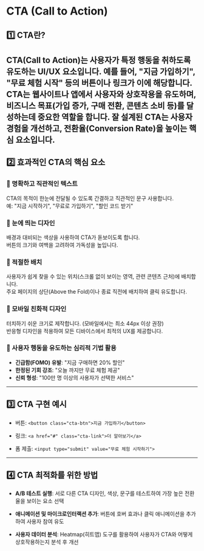 # CTA (Call to Action)
## 1️⃣ CTA란?
CTA(Call to Action)는 사용자가 특정 행동을 취하도록 유도하는 UI/UX 요소입니다. 예를 들어, "지금 가입하기", "무료 체험 시작" 등의 버튼이나 링크가 이에 해당합니다.  
CTA는 웹사이트나 앱에서 사용자와 상호작용을 유도하며, 비즈니스 목표(가입 증가, 구매 전환, 콘텐츠 소비 등)를 달성하는데 중요한 역할을 합니다. 잘 설계된 CTA는 사용자 경험을 개선하고, 전환율(Conversion Rate)을 높이는 핵심 요소입니다.
---

## 2️⃣ 효과적인 CTA의 핵심 요소
### 🔹 명확하고 직관적인 텍스트
CTA의 목적이 한눈에 전달될 수 있도록 간결하고 직관적인 문구 사용합니다.  
예: "지금 시작하기", "무료로 가입하기", "할인 코드 받기"

### 🔹 눈에 띄는 디자인
배경과 대비되는 색상을 사용하여 CTA가 돋보이도록 합니다.  
버튼의 크기와 여백을 고려하여 가독성을 높입니다.

### 🔹 적절한 배치
사용자가 쉽게 찾을 수 있는 위치(스크롤 없이 보이는 영역, 관련 콘텐츠 근처)에 배치합니다.  
주요 페이지의 상단(Above the Fold)이나 종료 직전에 배치하여 클릭 유도합니다.

### 🔹 모바일 친화적 디자인
터치하기 쉬운 크기로 제작합니다. (모바일에서는 최소 44px 이상 권장)  
반응형 디자인을 적용하여 모든 디바이스에서 최적의 UX를 제공합니다.

### 🔹 사용자 행동을 유도하는 심리적 기법 활용
- **긴급함(FOMO) 유발**: "지금 구매하면 20% 할인"
- **한정된 기회 강조**: "오늘 까지만 무료 체험 제공"
- **신뢰 형성**: "100만 명 이상의 사용자가 선택한 서비스"
---

## 3️⃣ CTA 구현 예시
- 버튼: `<button class="cta-btn">지금 가입하기</button>`

- 링크: `<a href="#" class="cta-link">더 알아보기</a>` 

- 폼 제출: `<input type="submit" value="무료 체험 시작하기">`
---

## 4️⃣ CTA 최적화를 위한 방법
- **A/B 테스트 실행**: 서로 다른 CTA 디자인, 색상, 문구를 테스트하여 가장 높은 전환율을 보이는 요소 선택

- **애니메이션 및 마이크로인터랙션 추가**: 버튼에 호버 효과나 클릭 애니메이션을 추가하여 사용자 참여 유도

- **사용자 데이터 분석**: Heatmap(히트맵) 도구를 활용하여 사용자가 CTA와 어떻게 상호작용하는지 분석 후 개선